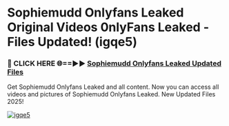 # Sophiemudd Onlyfans Leaked Original Videos 0nlyFans Leaked - Files Updated! (igqe5)

<h3>🔴 CLICK HERE 🌐==►► <a href="https://tinyurl.com/2jnfzry5" rel="nofollow">Sophiemudd Onlyfans Leaked Updated Files</a></h3>

Get Sophiemudd Onlyfans Leaked and all content. Now you can access all videos and pictures of Sophiemudd Onlyfans Leaked. New Updated Files 2025!

[![igqe5](https://i.imgur.com/GyGTBgg.gif)](https://tinyurl.com/2jnfzry5)
